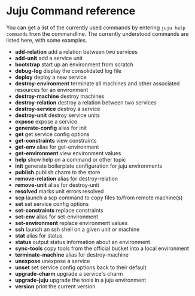 # Juju Command reference

You can get a list of the currently used commands by entering `juju help
commands` from the commandline. The currently understood commands are listed
here, with some examples.

  - __add-relation__ add a relation between two services
  - __add-unit__ add a service unit
  - __bootstrap__ start up an environment from scratch
  - __debug-log__ display the consolidated log file
  - __deploy__ deploy a new service
  - __destroy-environment__ terminate all machines and other associated resources for an environment
  - __destroy-machine__ destroy machines
  - __destroy-relation__ destroy a relation between two services
  - __destroy-service__ destroy a service
  - __destroy-unit__ destroy service units
  - __expose__ expose a service
  - __generate-config__ alias for init
  - __get__ get service config options
  - __get-constraints__ view constraints
  - __get-env__ alias for get-environment
  - __get-environment__ view environment values
  - __help__ show help on a command or other topic
  - __init__ generate boilerplate configuration for juju environments
  - __publish__ publish charm to the store
  - __remove-relation__ alias for destroy-relation
  - __remove-unit__ alias for destroy-unit
  - __resolved__ marks unit errors resolved
  - __scp__ launch a scp command to copy files to/from remote machine(s)
  - __set__ set service config options
  - __set-constraints__ replace constraints
  - __set-env__ alias for set-environment
  - __set-environment__ replace environment values
  - __ssh__ launch an ssh shell on a given unit or machine
  - __stat__ alias for status
  - __status__ output status information about an environment
  - __sync-tools__ copy tools from the official bucket into a local environment
  - __terminate-machine__ alias for destroy-machine
  - __unexpose__ unexpose a service
  - __unset__ set service config options back to their default
  - __upgrade-charm__ upgrade a service's charm
  - __upgrade-juju__ upgrade the tools in a juju environment
  - __version__ print the current version
